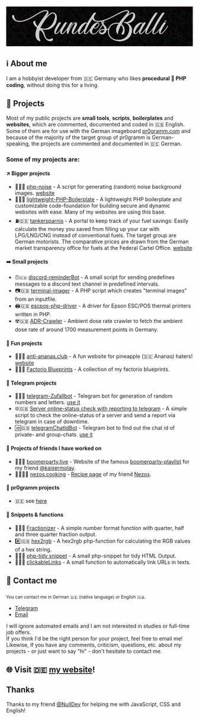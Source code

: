 <p align="center"><img src="/header.png?raw=true" alt="RundesBalli"/></p>

## :information_source: About me
I am a hobbyist developer from :de: Germany who likes **procedural :elephant: PHP coding**, without doing this for a living.  

## :scroll: Projects
Most of my public projects are **small tools**, **scripts**, **boilerplates** and **websites**, which are commented, documented and coded in :uk: English. Some of them are for use with the German imageboard [pr0gramm.com](https://pr0gramm.com) and because of the majority of the target group of pr0gramm is German-speaking, the projects are commented and documented in :de: German.  

### Some of my projects are:

#### :arrow_upper_right: Bigger projects
- :milky_way::uk: [php-noise](https://github.com/RundesBalli/php-noise) - A script for generating (random) noise background images. [website](https://php-noise.com)
- :wrench::uk: [lightweight-PHP-Boilerplate](https://github.com/RundesBalli/lightweight-PHP-Boilerplate) - A lightweight PHP boilerplate and customizable code-foundation for building secure and dynamic websites with ease. Many of my websites are using this base.
- :fuelpump::de: [tankersparnis](https://github.com/RundesBalli/tankersparnis) - A portal to keep track of your fuel savings: Easily calculate the money you saved from filling up your car with LPG/LNG/CNG instead of conventional fuels. The target group are German motorists. The comparative prices are drawn from the German market transparency office for fuels at the Federal Cartel Office. [website](https://tankersparnis.net)

#### :arrow_right: Small projects
- :alarm_clock::uk: [discord-reminderBot](https://github.com/RundesBalli/discord-reminderBot) - A small script for sending predefines messages to a discord text channel in predefined intervals.
- :camera::uk: [terminal-imager](https://github.com/RundesBalli/terminal-imager) - A PHP script which creates "terminal images" from an inputfile.
- :printer::uk: [escpos-php-driver](https://github.com/RundesBalli/escpos-php-driver) - A driver for Epson ESC/POS thermal printers written in PHP.
- :radioactive::uk: [ADR-Crawler](https://github.com/RundesBalli/ADR-Crawler) - Ambient dose rate crawler to fetch the ambient dose rate of around 1700 measurement points in Germany.

#### :clown_face: Fun projects
- :pineapple::de: [anti-ananas.club](https://github.com/RundesBalli/anti-ananas.club) - A fun website for pineapple (:de: Ananas) haters! [website](https://anti-ananas.club)
- :blue_book::uk: [Factorio Blueprints](https://github.com/RundesBalli/factorio-blueprints) - A collection of my factorio blueprints.

#### :robot: Telegram projects
- :game_die::de: [telegram-Zufallbot](https://github.com/RundesBalli/telegram-Zufallbot) - Telegram bot for generation of random numbers and letters. [use it](https://t.me/zufallbot)
- :globe_with_meridians::uk: [Server online-status check with reporting to telegram](https://gist.github.com/RundesBalli/4bdcf555c78c17a7b917de31cd7b4df0) - A simple script to check the online-status of a server and send a report via telegram in case of downtime.
- :id::uk: [telegramChatIdBot](https://github.com/RundesBalli/telegramChatIdBot) - Telegram bot to find out the chat id of private- and group-chats. [use it](https://t.me/rb_chatId_bot)

#### :wave: Projects of friends I have worked on
- :musical_note::de: [boomerparty.live](https://github.com/RundesBalli/boomerparty.live) - Website of the famous [boomerparty-playlist](https://boomerparty.live/) for my friend [@kaisermolay](https://github.com/kaisermolay).
- :cook::de: [nezos.cooking](https://github.com/RundesBalli/cooking) - [Recipe page](https://nezos.cooking) of my friend [Nezos](https://nezos.wtf).

#### :link: pr0gramm projects
- :de: see [here](https://github.com/RundesBalli?tab=repositories&q=pr0)

#### :toolbox: Snippets & functions
- :1234::uk: [Fractionizer](https://gist.github.com/RundesBalli/a987971322ce7122e223393901fd90ec) - A simple number format function with quarter, half and three quarter fraction output.
- :hash::uk: [hex2rgb](https://gist.github.com/RundesBalli/32f5491df25abb7fe0864e6447a26b75) - A hex2rgb php-function for calculating the RGB values of a hex string.
- :broom::uk: [php-tidy snippet](https://gist.github.com/RundesBalli/a5d20a8c92a9a004803980654e638cbb) - A small php-snippet for tidy HTML Output.
- :link::uk: [clickableLinks](https://gist.github.com/RundesBalli/3c49de99e16c776c9cf733ffb9f2ebf9) - A small function to automatically link URLs in texts.

## :8ball: Contact me
<sub>You can contact me in German :de: (native language) or English :uk:.</sub>
- [Telegram](https://t.me/RundesBalli)
- [Email](mailto:GitHub@RundesBalli.com)

I will ignore automated emails and I am not interested in studies or full-time job offers.  
If you think I'd be the right person for your project, feel free to email me!  Likewise, If you have any comments, criticism, questions, etc. about my projects - or just want to say "hi" - don't hesitate to contact me.

## :globe_with_meridians: Visit :de: [my website](https://RundesBalli.com)!

## Thanks
Thanks to my friend [@NullDev](https://github.com/NullDev) for helping me with JavaScript, CSS and English!  
